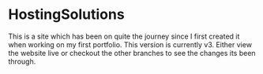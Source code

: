 # HostingSolutions

This is a site which has been on quite the journey since I first created it when working on my first portfolio. This version is currently v3. Either view the website live or checkout the other branches to see the changes its been through.